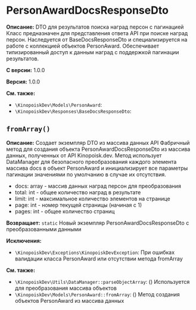 # PersonAwardDocsResponseDto

**Описание:** DTO для результатов поиска наград персон с пагинацией
Класс предназначен для представления ответа API при поиске наград персон.
Наследуется от BaseDocsResponseDto и специализируется на работе с коллекцией
объектов PersonAward. Обеспечивает типизированный доступ к данным наград
с поддержкой пагинации результатов.

**С версии:** 1.0.0

**Версия:** 1.0.0

**См. также:**

* `\KinopoiskDev\Models\PersonAward`: 
* `\KinopoiskDev\Responses\BaseDocsResponseDto`: 

## `fromArray()`

**Описание:** Создает экземпляр DTO из массива данных API
Фабричный метод для создания объекта PersonAwardDocsResponseDto из массива данных,
полученных от API Kinopoisk.dev. Метод использует DataManager для безопасного
преобразования каждого элемента массива docs в объект PersonAward и инициализирует
все параметры пагинации значениями по умолчанию в случае их отсутствия.
- docs: array - массив данных наград персон для преобразования
- total: int - общее количество наград в результате
- limit: int - максимальное количество элементов на странице
- page: int - номер текущей страницы (начиная с 1)
- pages: int - общее количество страниц

**Возвращает:** `static` Новый экземпляр PersonAwardDocsResponseDto с преобразованными данными

**Исключения:**

* `\KinopoiskDev\Exceptions\KinopoiskDevException`: При ошибках валидации класса PersonAward или отсутствии метода fromArray

**См. также:**

* `\KinopoiskDev\Utils\DataManager::parseObjectArray`: () Используется для преобразования массива объектов
* `\KinopoiskDev\Models\PersonAward::fromArray`: () Метод создания объектов PersonAward из массива данных

